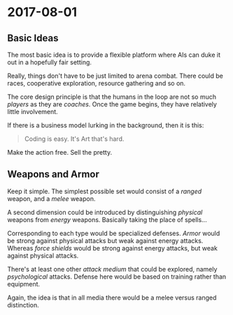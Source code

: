 # 2017-08-01

## Basic Ideas

The most basic idea is to provide a flexible platform where AIs can duke it out in a hopefully fair setting.

Really, things don't have to be just limited to arena combat. There could be races, cooperative exploration, resource gathering and so on. 

The core design principle is that the humans in the loop are not so much *players* as they are *coaches*. Once the game begins, they have relatively little involvement.

If there is a business model lurking in the background, then it is this: 

> Coding is easy. It's Art that's hard.

Make the action free. Sell the pretty.


## Weapons and Armor

Keep it simple. The simplest possible set would consist of a *ranged* weapon, and a *melee* weapon.

A second dimension could be introduced by distinguishing *physical* weapons from *energy* weapons. Basically taking the place of spells...

Corresponding to each type would be specialized defenses. *Armor* would be strong against physical attacks but weak against energy attacks. Whereas *force shields* would be strong against energy attacks, but weak against physical attacks.

There's at least one other *attack medium* that could be explored, namely *psychological* attacks. Defense here would be based on training rather than equipment.

Again, the idea is that in all media there would be a melee versus ranged distinction.

